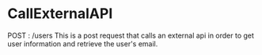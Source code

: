 # CallExternalAPI


POST : /users
This is a post request that calls an external api in order to get user information and retrieve the user's email.
